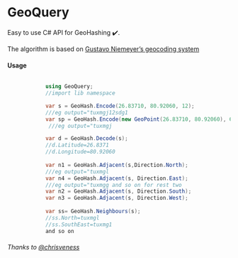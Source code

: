 # GeoQuery

Easy to use C# API for GeoHashing ✔️.

The algorithm is based on [Gustavo Niemeyer’s geocoding system](https://en.wikipedia.org/wiki/Geohash)

#### Usage
```C#

            using GeoQuery;
            //import lib namespace

            var s = GeoHash.Encode(26.83710, 80.92060, 12);
            ///eg output="tuxmgj12sdg1
            var sp = GeoHash.Encode(new GeoPoint(26.83710, 80.92060), 6);
             ///eg output="tuxmgj

            var d = GeoHash.Decode(s);
            //d.Latitude=26.8371
            //d.Longitude=80.92060
            
            var n1 = GeoHash.Adjacent(s,Direction.North);
            ///eg output="tuxmgl
            var n4 = GeoHash.Adjacent(s, Direction.East);
            ///eg output="tuxmgg and so on for rest two
            var n2 = GeoHash.Adjacent(s, Direction.South);
            var n3 = GeoHash.Adjacent(s, Direction.West);
            
            var ss= GeoHash.Neighbours(s);
            //ss.North=tuxmgl
            //ss.SouthEast=tuxmg1
            and so on
```

###### Thanks to [@chrisveness](https://github.com/chrisveness/)

